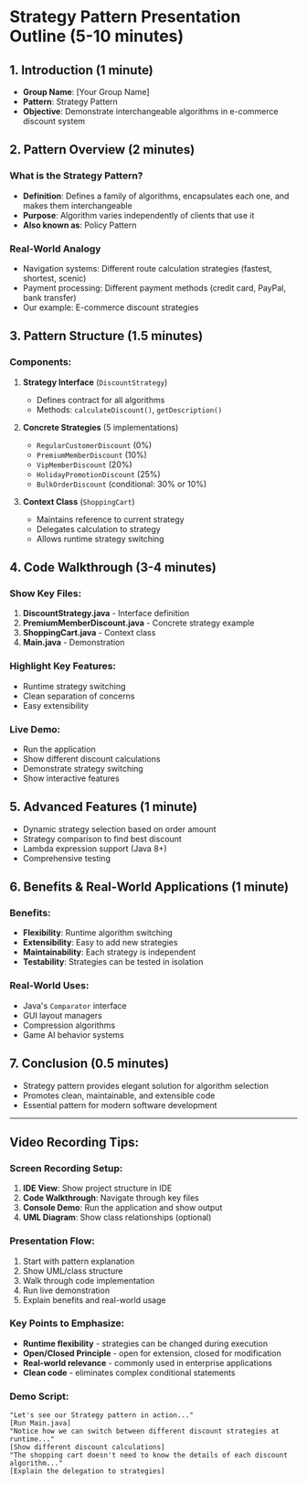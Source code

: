 # Strategy Pattern Presentation Outline (5-10 minutes)

## 1. Introduction (1 minute)
- **Group Name**: [Your Group Name]
- **Pattern**: Strategy Pattern
- **Objective**: Demonstrate interchangeable algorithms in e-commerce discount system

## 2. Pattern Overview (2 minutes)

### What is the Strategy Pattern?
- **Definition**: Defines a family of algorithms, encapsulates each one, and makes them interchangeable
- **Purpose**: Algorithm varies independently of clients that use it
- **Also known as**: Policy Pattern

### Real-World Analogy
- Navigation systems: Different route calculation strategies (fastest, shortest, scenic)
- Payment processing: Different payment methods (credit card, PayPal, bank transfer)
- Our example: E-commerce discount strategies

## 3. Pattern Structure (1.5 minutes)

### Components:
1. **Strategy Interface** (`DiscountStrategy`)
   - Defines contract for all algorithms
   - Methods: `calculateDiscount()`, `getDescription()`

2. **Concrete Strategies** (5 implementations)
   - `RegularCustomerDiscount` (0%)
   - `PremiumMemberDiscount` (10%)
   - `VipMemberDiscount` (20%)
   - `HolidayPromotionDiscount` (25%)
   - `BulkOrderDiscount` (conditional: 30% or 10%)

3. **Context Class** (`ShoppingCart`)
   - Maintains reference to current strategy
   - Delegates calculation to strategy
   - Allows runtime strategy switching

## 4. Code Walkthrough (3-4 minutes)

### Show Key Files:
1. **DiscountStrategy.java** - Interface definition
2. **PremiumMemberDiscount.java** - Concrete strategy example
3. **ShoppingCart.java** - Context class
4. **Main.java** - Demonstration

### Highlight Key Features:
- Runtime strategy switching
- Clean separation of concerns
- Easy extensibility

### Live Demo:
- Run the application
- Show different discount calculations
- Demonstrate strategy switching
- Show interactive features

## 5. Advanced Features (1 minute)
- Dynamic strategy selection based on order amount
- Strategy comparison to find best discount
- Lambda expression support (Java 8+)
- Comprehensive testing

## 6. Benefits & Real-World Applications (1 minute)

### Benefits:
- **Flexibility**: Runtime algorithm switching
- **Extensibility**: Easy to add new strategies
- **Maintainability**: Each strategy is independent
- **Testability**: Strategies can be tested in isolation

### Real-World Uses:
- Java's `Comparator` interface
- GUI layout managers
- Compression algorithms
- Game AI behavior systems

## 7. Conclusion (0.5 minutes)
- Strategy pattern provides elegant solution for algorithm selection
- Promotes clean, maintainable, and extensible code
- Essential pattern for modern software development

---

## Video Recording Tips:

### Screen Recording Setup:
1. **IDE View**: Show project structure in IDE
2. **Code Walkthrough**: Navigate through key files
3. **Console Demo**: Run the application and show output
4. **UML Diagram**: Show class relationships (optional)

### Presentation Flow:
1. Start with pattern explanation
2. Show UML/class structure
3. Walk through code implementation
4. Run live demonstration
5. Explain benefits and real-world usage

### Key Points to Emphasize:
- **Runtime flexibility** - strategies can be changed during execution
- **Open/Closed Principle** - open for extension, closed for modification
- **Real-world relevance** - commonly used in enterprise applications
- **Clean code** - eliminates complex conditional statements

### Demo Script:
```
"Let's see our Strategy pattern in action..."
[Run Main.java]
"Notice how we can switch between different discount strategies at runtime..."
[Show different discount calculations]
"The shopping cart doesn't need to know the details of each discount algorithm..."
[Explain the delegation to strategies]
```
